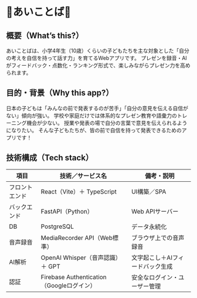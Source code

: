 # 🤖あいことば🤖

## 概要（What’s this?）
あいことばは、小学4年生（10歳）くらいの子どもたちを主な対象とした「自分の考えを自信を持って話す力」を育てるWebアプリです。
プレゼンを録音・AIがフィードバック・点数化・ランキング形式で、楽しみながらプレゼン力を高められます。

## 目的・背景（Why this app?）
日本の子どもは「みんなの前で発表するのが苦手」「自分の意見を伝える自信がない」傾向が強い。
学校や家庭だけでは体系的なプレゼン教育や語彙力のトレーニング機会が少ない。
授業や発表の場で自分の言葉で意見を伝えられるようになりたい。
そんな子どもたちが、皆の前で自信を持って発表できるためのアプリです！

## 技術構成（Tech stack）
| 項目   | 技術／サービス名     | 備考・説明     |
|----------------|------------------------------------------|---------------------------------|
| フロントエンド  | React（Vite）＋ TypeScript                | UI構築／SPA                     |
| バックエンド    | FastAPI（Python）                         | Web APIサーバー                 |
| DB             |PostgreSQL                                | データ永続化                    |
| 音声録音       | MediaRecorder API（Web標準）              | ブラウザ上での音声録音           |
| AI解析         | OpenAI Whisper（音声認識）＋ GPT           | 文字起こし＋AIフィードバック生成  |
| 認証           | Firebase Authentication（Googleログイン）  | 安全なログイン・ユーザー管理      |
